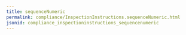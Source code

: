 ```yaml
---
title: sequenceNumeric
permalink: compliance/InspectionInstructions.sequenceNumeric.html
jsonid: compliance_inspectioninstructions_sequencenumeric
---
```

